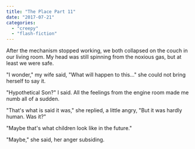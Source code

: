 ```yaml
---
title: "The Place Part 11"
date: "2017-07-21"
categories: 
  - "creepy"
  - "flash-fiction"
---
```


After the mechanism stopped working, we both collapsed on the couch in our living room. My head was still spinning from the noxious gas, but at least we were safe.

"I wonder," my wife said, "What will happen to this..." she could not bring herself to say it.

"Hypothetical Son?" I said. All the feelings from the engine room made me numb all of a sudden.

"That's what is said it was," she replied, a little angry, "But it was hardly human. Was it?"

"Maybe that's what children look like in the future."

"Maybe," she said, her anger subsiding.

